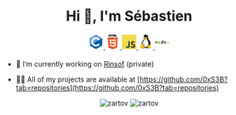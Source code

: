 <h1 align="center">Hi 👋, I'm Sébastien</h1>
<h4 align="center">
  <a href="https://www.cprogramming.com/" target="_blank" rel="noreferrer"> <img src="https://raw.githubusercontent.com/devicons/devicon/master/icons/c/c-original.svg" alt="c" width="30" height="30"/> </a> <a href="https://www.w3.org/html/" target="_blank" rel="noreferrer"> <img src="https://raw.githubusercontent.com/devicons/devicon/master/icons/html5/html5-original-wordmark.svg" alt="html5" width="30" height="30"/> </a> <a href="https://developer.mozilla.org/en-US/docs/Web/JavaScript" target="_blank" rel="noreferrer"> <img src="https://raw.githubusercontent.com/devicons/devicon/master/icons/javascript/javascript-original.svg" alt="javascript" width="30" height="30"/> </a> <a href="https://www.linux.org/" target="_blank" rel="noreferrer"> <img src="https://raw.githubusercontent.com/devicons/devicon/master/icons/linux/linux-original.svg" alt="linux" width="30" height="30"/> </a> <a href="https://nodejs.org" target="_blank" rel="noreferrer"> <img src="https://raw.githubusercontent.com/devicons/devicon/master/icons/nodejs/nodejs-original-wordmark.svg" alt="nodejs" width="30" height="30"/> </a> 
</h4>

- 🔭 I’m currently working on [Rinsof](https://github.com/0xS3B/Rinsof) (private)

- 👨‍💻 All of my projects are available at [https://github.com/0xS3B?tab=repositories](https://github.com/0xS3B?tab=repositories)

<p align="center">
  <img src="https://github-readme-stats.vercel.app/api/top-langs/?username=0xS3B&layout=compact" alt="zartov" height="150" />

  <img src="https://github-readme-stats.vercel.app/api?username=0xS3B&show_icons=true" alt="zartov" height="150" />
</p>
